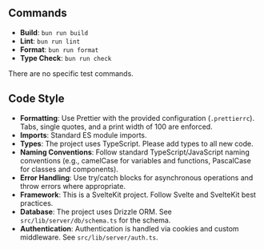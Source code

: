 ## Commands

- **Build**: `bun run build`
- **Lint**: `bun run lint`
- **Format**: `bun run format`
- **Type Check**: `bun run check`

There are no specific test commands.

## Code Style

- **Formatting**: Use Prettier with the provided configuration (`.prettierrc`). Tabs, single quotes, and a print width of 100 are enforced.
- **Imports**: Standard ES module imports.
- **Types**: The project uses TypeScript. Please add types to all new code.
- **Naming Conventions**: Follow standard TypeScript/JavaScript naming conventions (e.g., camelCase for variables and functions, PascalCase for classes and components).
- **Error Handling**: Use try/catch blocks for asynchronous operations and throw errors where appropriate.
- **Framework**: This is a SvelteKit project. Follow Svelte and SvelteKit best practices.
- **Database**: The project uses Drizzle ORM. See `src/lib/server/db/schema.ts` for the schema.
- **Authentication**: Authentication is handled via cookies and custom middleware. See `src/lib/server/auth.ts`.

